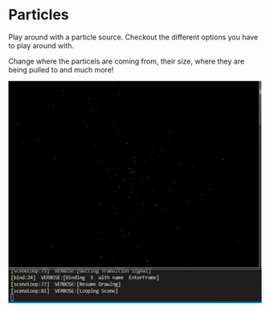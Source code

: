 # Particles

Play around with a particle source. Checkout the different options you have to play around with.

Change where the particels are coming from, their size, where they are being pulled to and much more!

![text](./example.gif)
